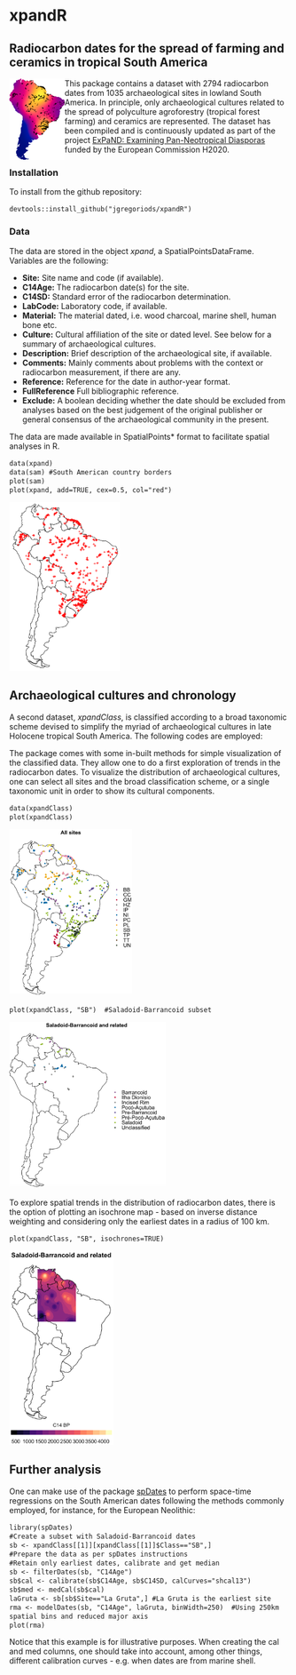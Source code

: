 # xpandR
<h2>Radiocarbon dates for the spread of farming and ceramics in tropical South America</h2>
<img src="img/ds.png" width=100 align="left"></img>
<p>This package contains a dataset with 2794 radiocarbon dates from 1035 archaeological sites in lowland South America. In principle, only archaeological cultures related to the spread of polyculture agroforestry (tropical forest farming) and ceramics are represented. The dataset has been compiled and is continuously updated as part of the project <a href="https://amazonexpand.wixsite.com/expand">ExPaND: Examining Pan-Neotropical Diasporas</a> funded by the European Commission H2020.</p>
<h3>Installation</h3>
<p>To install from the github repository:</p>
<pre><code>devtools::install_github("jgregoriods/xpandR")</pre></code>
<h3>Data</h3>
<p>The data are stored in the object <i>xpand</i>, a SpatialPointsDataFrame. Variables are the following:</p>
<ul>
  <li><b>Site:</b> Site name and code (if available).</li>
  <li><b>C14Age:</b> The radiocarbon date(s) for the site.</li>
  <li><b>C14SD:</b> Standard error of the radiocarbon determination.</li>
  <li><b>LabCode:</b> Laboratory code, if available.</li>
  <li><b>Material:</b> The material dated, i.e. wood charcoal, marine shell, human bone etc.</li>
  <li><b>Culture:</b> Cultural affiliation of the site or dated level. See below for a summary of archaeological cultures.</li>
  <li><b>Description:</b> Brief description of the archaeological site, if available.</li>
  <li><b>Comments:</b> Mainly comments about problems with the context or radiocarbon measurement, if there are any.</li>
  <li><b>Reference:</b> Reference for the date in author-year format.</li>
  <li><b>FullReference</b> Full bibliographic reference.</li>
  <li><b>Exclude:</b> A boolean deciding whether the date should be excluded from analyses based on the best judgement of the original publisher or general consensus of the archaeological community in the present.</li>
</ul>
<p>The data are made available in SpatialPoints* format to facilitate spatial analyses in R.</p>
<pre><code>data(xpand)
data(sam) #South American country borders
plot(sam)
plot(xpand, add=TRUE, cex=0.5, col="red")</pre></code>
<img src="img/plotsites.png" width=200></img>
<h2>Archaeological cultures and chronology</h2>
<p>A second dataset, <i>xpandClass</i>, is classified according to a broad taxonomic scheme devised to simplify the myriad of archaeological cultures in late Holocene tropical South America. The following codes are employed:</p>

<p>The package comes with some in-built methods for simple visualization of the classified data. They allow one to do a first exploration of trends in the radiocarbon dates. To visualize the distribution of archaeological cultures, one can select all sites and the broad classification scheme, or a single taxonomic unit in order to show its cultural components.</p>
<pre><code>data(xpandClass)
plot(xpandClass)</pre></code>
<img src="img/all.png" height=300></img>
<pre><code>plot(xpandClass, "SB")  #Saladoid-Barrancoid subset</pre></code>
<img src="img/sb.png" height=300></img>
<p>To explore spatial trends in the distribution of radiocarbon dates, there is the option of plotting an isochrone map - based on inverse distance weighting and considering only the earliest dates in a radius of 100 km.</p>
<pre><code>plot(xpandClass, "SB", isochrones=TRUE)</pre></code>
<img src="img/iso.png" height=350></img>
<h2>Further analysis</h2>
<p>One can make use of the package <a href="https://github.com/jgregoriods/spDates">spDates</a> to perform space-time regressions on the South American dates following the methods commonly employed, for instance, for the European Neolithic:</p>
<pre><code>library(spDates)
#Create a subset with Saladoid-Barrancoid dates
sb <- xpandClass[[1]][xpandClass[[1]]$Class=="SB",]
#Prepare the data as per spDates instructions
#Retain only earliest dates, calibrate and get median
sb <- filterDates(sb, "C14Age")
sb$cal <- calibrate(sb$C14Age, sb$C14SD, calCurves="shcal13")
sb$med <- medCal(sb$cal)
laGruta <- sb[sb$Site=="La Gruta",] #La Gruta is the earliest site
rma <- modelDates(sb, "C14Age", laGruta, binWidth=250)  #Using 250km spatial bins and reduced major axis
plot(rma)
</pre></code>
<p>Notice that this example is for illustrative purposes. When creating the cal and med columns, one should take into account, among other things, different calibration curves - e.g. when dates are from marine shell.</p>
